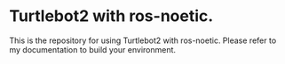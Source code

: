# Turtlebot2 with ros-noetic.

 This is the repository for using Turtlebot2 with ros-noetic.
 Please refer to my documentation to build your environment.
